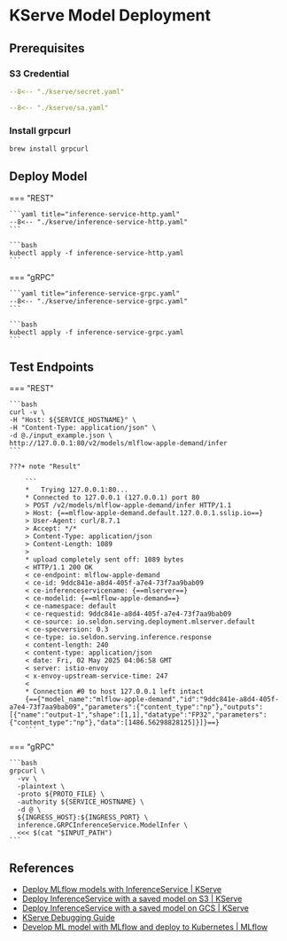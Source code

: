 # KServe Model Deployment

## Prerequisites

### S3 Credential

```yaml title="secret.yaml"
--8<-- "./kserve/secret.yaml"
```

```yaml title="sa.yaml"
--8<-- "./kserve/sa.yaml"
```

### Install grpcurl

```bash
brew install grpcurl
```

## Deploy Model

=== "REST"

    ```yaml title="inference-service-http.yaml"
    --8<-- "./kserve/inference-service-http.yaml"
    ```

    ```bash
    kubectl apply -f inference-service-http.yaml
    ```

=== "gRPC"

    ```yaml title="inference-service-grpc.yaml"
    --8<-- "./kserve/inference-service-grpc.yaml"
    ```

    ```bash
    kubectl apply -f inference-service-grpc.yaml
    ```


## Test Endpoints

=== "REST"

    ```bash
    curl -v \
    -H "Host: ${SERVICE_HOSTNAME}" \
    -H "Content-Type: application/json" \
    -d @./input_example.json \
    http://127.0.0.1:80/v2/models/mlflow-apple-demand/infer
    ```

    ???+ note "Result"

        ```
        *   Trying 127.0.0.1:80...
        * Connected to 127.0.0.1 (127.0.0.1) port 80
        > POST /v2/models/mlflow-apple-demand/infer HTTP/1.1
        > Host: {==mlflow-apple-demand.default.127.0.0.1.sslip.io==}
        > User-Agent: curl/8.7.1
        > Accept: */*
        > Content-Type: application/json
        > Content-Length: 1089
        > 
        * upload completely sent off: 1089 bytes
        < HTTP/1.1 200 OK
        < ce-endpoint: mlflow-apple-demand
        < ce-id: 9ddc841e-a8d4-405f-a7e4-73f7aa9bab09
        < ce-inferenceservicename: {==mlserver==}
        < ce-modelid: {==mlflow-apple-demand==}
        < ce-namespace: default
        < ce-requestid: 9ddc841e-a8d4-405f-a7e4-73f7aa9bab09
        < ce-source: io.seldon.serving.deployment.mlserver.default
        < ce-specversion: 0.3
        < ce-type: io.seldon.serving.inference.response
        < content-length: 240
        < content-type: application/json
        < date: Fri, 02 May 2025 04:06:58 GMT
        < server: istio-envoy
        < x-envoy-upstream-service-time: 247
        < 
        * Connection #0 to host 127.0.0.1 left intact
        {=={"model_name":"mlflow-apple-demand","id":"9ddc841e-a8d4-405f-a7e4-73f7aa9bab09","parameters":{"content_type":"np"},"outputs":[{"name":"output-1","shape":[1,1],"datatype":"FP32","parameters":{"content_type":"np"},"data":[1486.56298828125]}]}==}
        ```

=== "gRPC"

    ```bash
    grpcurl \
      -vv \
      -plaintext \
      -proto ${PROTO_FILE} \
      -authority ${SERVICE_HOSTNAME} \
      -d @ \
      ${INGRESS_HOST}:${INGRESS_PORT} \
      inference.GRPCInferenceService.ModelInfer \
      <<< $(cat "$INPUT_PATH")
    ```


## References

- [Deploy MLflow models with InferenceService | KServe](https://kserve.github.io/website/latest/modelserving/v1beta1/mlflow/v2/)
- [Deploy InferenceService with a saved model on S3 | KServe](https://kserve.github.io/website/latest/modelserving/storage/s3/s3/)
- [Deploy InferenceService with a saved model on GCS | KServe](https://kserve.github.io/website/latest/modelserving/storage/gcs/gcs/)
- [KServe Debugging Guide](https://kserve.github.io/website/latest/developer/debug/)
- [Develop ML model with MLflow and deploy to Kubernetes | MLflow](https://mlflow.org/docs/latest/deployment/deploy-model-to-kubernetes/tutorial/)

